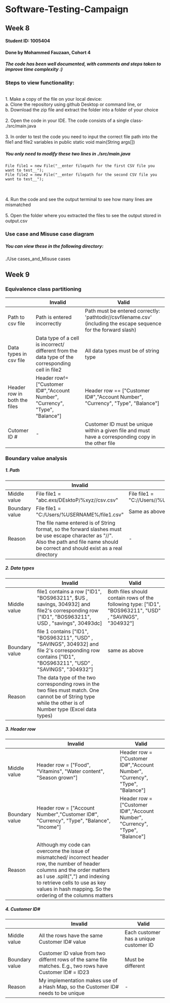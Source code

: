 # Software-Testing-Campaign
## Week 8
#### Student ID: 1005404
#### Done by Mohammed Fauzaan, Cohort 4

##### The code has been well documented, with comments and steps taken to improve time complexity :)

### Steps to view functionality:
<br />
1. Make a copy of the file on your local device: <br />
<t /><t /> a. Clone the repository using github Desktop or command line, or<br />
<t /><t /> b. Download the zip file and extract the folder into a folder of your choice<br />
<br />
2. Open the code in your IDE. The code consists of a single class-  ./src/main.java<br /><br />
3. In order to test the code you need to input the correct file path into the file1 and file2 variables in public static void main(String args[])<br />

##### You only need to modify these two lines in ./src/main.java

```
File file1 = new File("__enter filepath for the first CSV file you want to test__");
File file2 = new File("__enter filepath for the second CSV file you want to test__");
```

<br />
<br />
4. Run the code and see the output terminal to see how many lines are mismatched<br /><br />
5. Open the folder where you extracted the files to see the output stored in output.csv

### Use case and Misuse case diagram
##### You can view these in the following directory:
./Use cases_and_Misuse cases
<br/>

## Week 9

### Equivalence class partitioning 
|   |Invalid   |Valid   |   
|---|----------|--------|
|Path to csv file | Path is entered incorrectly | Path must be entered correctly: 'pathtodir//csvfilename.csv' (including the escape sequence for the forward slash) | 
|Data types in csv file |Data type of a cell is incorrect/ different from the data type of the corresponding cell in file2|All data types must be of string type|      
|Header row in both the files|Header row!= ["Customer ID#","Account Number", "Currency", "Type", "Balance"]|Header row == ["Customer ID#","Account Number", "Currency", "Type", "Balance"]|     
|Cutomer ID #|-| Customer ID must be unique within a given file and must have a corresponding copy in the other file|

### Boundary value analysis
##### 1. Path
|   |Invalid   |Valid   |   
|---|----------|--------|
|Middle value|File file1 = "abc.exs/DEsktoP/%xyz//csv.csv"| File file1 = "C://Users//%USERNAME//file1.csv"|
|Boundary value|File file1 = "C:/Users/%USERNAME%/file1.csv"| Same as above|
|Reason|The file name entered is of String format, so the forward slashes must be use escape character as "//". Also the path and file name should be correct and should exist as a real directory|-|
##### 2. Data types 
|   |Invalid   |Valid   |   
|---|----------|--------|
|Middle value| file1 contains a row ["ID1", "BOS963211", $US , savings, 304932]  and file2's corresponding row ["ID1", "BOS963211", USD , "savings", 30493dc] |Both files should contain rows of the following type: ["ID1", "BOS963211", "USD" , "SAVINGS", "304932"]|
|Boundary value|file 1 contains ["ID1", "BOS963211", "USD" , "SAVINGS", 304932]  and file 2's corresponding row contains ["ID1", "BOS963211", "USD" , "SAVINGS", "304932"]|same as above|
|Reason|The data type of the two corresponding rows in the two files must match. One cannot be of String type while the other is of Number type (Excel data types)||
##### 3. Header row
|   |Invalid   |Valid   |   
|---|----------|--------|
|Middle value|Header row = ["Food", "Vitamins", "Water content", "Season grown"]| Header row = ["Customer ID#","Account Number", "Currency", "Type", "Balance"]|
|Boundary value|Header row = ["Account Number","Customer ID#", "Currency", "Type", "Balance", "Income"]|Header row = ["Customer ID#","Account Number", "Currency", "Type", "Balance"]|
|Reason|Although my code can overcome the issue of mismatched/ incorrect header row, the number of header columns and the order matters as I use .split(",") and indexing to retrieve cells to use as key values in hash mapping. So the ordering of the columns matters||
##### 4. Customer ID# 
|   |Invalid   |Valid   |   
|---|----------|--------|
|Middle value| All the rows have the same Customer ID# value| Each customer has a unique customer ID|
|Boundary value| Customer ID value from two differnt rows of the same file matches. E.g., two rows have Customer ID# = ID23| Must be different|
|Reason|My implementation makes use of a Hash Map, so the Customer ID# needs to be unique| - |
